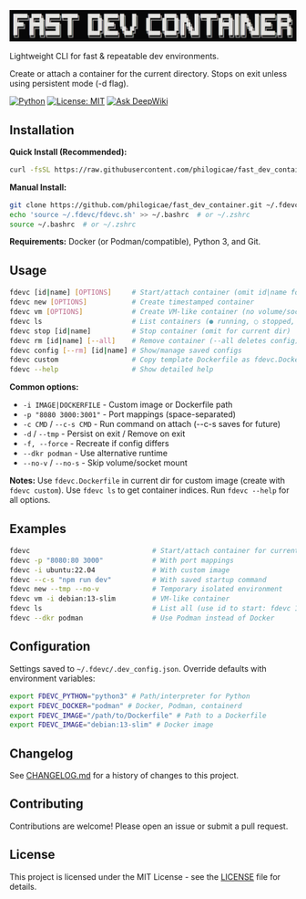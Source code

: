 ![Fast Dev Container](banner.png)

Lightweight CLI for fast & repeatable dev environments.

Create or attach a container for the current directory. Stops on exit unless using persistent mode (-d flag).

[![Python](https://img.shields.io/badge/python-3%2B-blue)](https://www.python.org/downloads/)
[![License: MIT](https://img.shields.io/badge/License-MIT-yellow.svg)](https://opensource.org/licenses/MIT)
[![Ask DeepWiki](https://deepwiki.com/badge.svg)](https://deepwiki.com/philogicae/fast_dev_container)

## Installation

**Quick Install (Recommended):**
```bash
curl -fsSL https://raw.githubusercontent.com/philogicae/fast_dev_container/main/install | bash
```

**Manual Install:**
```bash
git clone https://github.com/philogicae/fast_dev_container.git ~/.fdevc
echo 'source ~/.fdevc/fdevc.sh' >> ~/.bashrc  # or ~/.zshrc
source ~/.bashrc  # or ~/.zshrc
```

**Requirements:** Docker (or Podman/compatible), Python 3, and Git.

## Usage

```bash
fdevc [id|name] [OPTIONS]     # Start/attach container (omit id|name for current dir)
fdevc new [OPTIONS]           # Create timestamped container
fdevc vm [OPTIONS]            # Create VM-like container (no volume/socket)
fdevc ls                      # List containers (● running, ○ stopped, ◌ saved)
fdevc stop [id|name]          # Stop container (omit for current dir)
fdevc rm [id|name] [--all]    # Remove container (--all deletes config)
fdevc config [--rm] [id|name] # Show/manage saved configs
fdevc custom                  # Copy template Dockerfile as fdevc.Dockerfile
fdevc --help                  # Show detailed help
```

**Common options:**
- `-i IMAGE|DOCKERFILE` - Custom image or Dockerfile path
- `-p "8080 3000:3001"` - Port mappings (space-separated)
- `-c CMD` / `--c-s CMD` - Run command on attach (--c-s saves for future)
- `-d` / `--tmp` - Persist on exit / Remove on exit
- `-f, --force` - Recreate if config differs
- `--dkr podman` - Use alternative runtime
- `--no-v` / `--no-s` - Skip volume/socket mount

**Notes:** Use `fdevc.Dockerfile` in current dir for custom image (create with `fdevc custom`). Use `fdevc ls` to get container indices. Run `fdevc --help` for all options.

## Examples

```bash
fdevc                              # Start/attach container for current dir
fdevc -p "8080:80 3000"            # With port mappings
fdevc -i ubuntu:22.04              # With custom image
fdevc --c-s "npm run dev"          # With saved startup command
fdevc new --tmp --no-v             # Temporary isolated environment
fdevc vm -i debian:13-slim         # VM-like container
fdevc ls                           # List all (use id to start: fdevc 1)
fdevc --dkr podman                 # Use Podman instead of Docker
```

## Configuration

Settings saved to `~/.fdevc/.dev_config.json`. Override defaults with environment variables:

```bash
export FDEVC_PYTHON="python3" # Path/interpreter for Python
export FDEVC_DOCKER="podman" # Docker, Podman, containerd
export FDEVC_IMAGE="/path/to/Dockerfile" # Path to a Dockerfile
export FDEVC_IMAGE="debian:13-slim" # Docker image
```

## Changelog

See [CHANGELOG.md](CHANGELOG.md) for a history of changes to this project.

## Contributing

Contributions are welcome! Please open an issue or submit a pull request.

## License

This project is licensed under the MIT License - see the [LICENSE](LICENSE) file for details.